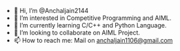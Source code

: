 - 👋 Hi, I’m @Anchaljain2144
- 👀 I’m interested in Competitive Programming and AIML.
- 🌱 I’m currently learning C/C++ and Python Language.
- 💞️ I’m looking to collaborate on AIML Project.
- 📫 How to reach me: Mail on anchaljain1106@gmail.com
<!---
Anchaljain2144/Anchaljain2144 is a ✨ special ✨ repository because its `README.md` (this file) appears on your GitHub profile.
You can click the Preview link to take a look at your changes.
--->
